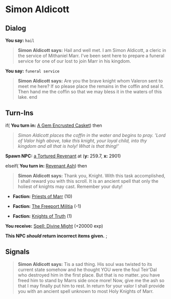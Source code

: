 # Simon Aldicott


## Dialog

**You say:** `hail`



>**Simon Aldicott says:** Hail and well met. I am Simon Aldicott, a cleric in the service of Mithaniel Marr. I've been sent here to prepare a funeral service for one of our lost to join Marr in his kingdom.

**You say:** `funeral service`



>**Simon Aldicott says:** Are you the brave knight whom Valeron sent to meet me here? If so please place the remains in the coffin and seal it. Then hand me the coffin so that we may bless it in the waters of this lake.
end

## Turn-Ins




if( **You turn in:** [A Gem Encrusted Casket](/item/6708)) then


>*Simon Aldicott places the coffin in the water and begins to pray. 'Lord of Valor high above, take this knight, your loyal child, into thy kingdom and all that is holy! What is that thing!'*


**Spawn NPC:**  [a Tortured Revenant](/npc/21031) at (**y:** 259.7, **x:** 2901)

elseif( **You turn in:** [Revenant Ash](/item/6709)) then


>**Simon Aldicott says:** Thank you, Knight. With this task accomplished, I shall reward you with this scroll. It is an ancient spell that only the holiest of knights may cast. Remember your duty!


* __Faction:__ [Priests of Marr](/faction/362) (10)


* __Faction:__ [The Freeport Militia](/faction/330) (-1)


* __Faction:__ [Knights of Truth](/faction/281) (1)


 **You receive:**  [Spell: Divine Might](/item/15693) (+20000 exp)

**This NPC *should* return incorrect items given.**
;
## Signals

>**Simon Aldicott says:** Tis a sad thing. His soul was twisted to its current state somehow and he thought YOU were the foul Teir'Dal who destroyed him in the first place. But that is no matter..you have freed him to stand by Marrs side once more! Now, give me the ash so that I may finally put him to rest. In return for your valor I shall provide you with an ancient spell unknown to most Holy Knights of Marr.



